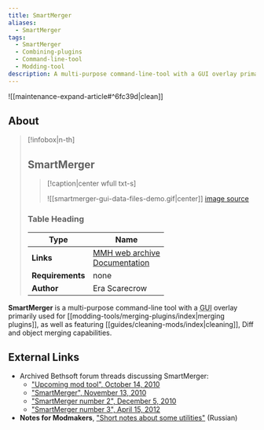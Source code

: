 ```yaml
---
title: SmartMerger
aliases:
  - SmartMerger
tags:
  - SmartMerger
  - Combining-plugins
  - Command-line-tool
  - Modding-tool
description: A multi-purpose command-line-tool with a GUI overlay primarily used for merging plugins, as well as featuring cleaning, Diff and object merging capabilities.
---
```


![[maintenance-expand-article#^6fc39d|clean]]

## About

> [!infobox|n-th]
> 
> ## SmartMerger
> 
> > [!caption|center wfull txt-s]
> > 
> > ![[smartmerger-gui-data-files-demo.gif|center]]
> > [image source](https://web.archive.org/web/20131110023219im_/http://rtcvb32.herobo.com/MW_SmartMerger_Docs/use_selected.gif)
> 
> ### Table Heading
> 
> | Type | Name |
> | --- | --- |
> | **Links** | [MMH web archive](https://web.archive.org/web/20201111202805/http://mw.modhistory.com/download-95-15058)<br>[Documentation](https://web.archive.org/web/20131110023433/http://rtcvb32.herobo.com/MW_SmartMerger_Docs/25/index.htm) |
> | **Requirements** | none |
> | **Author** | Era Scarecrow |

**SmartMerger** is a multi-purpose command-line tool with a <abbr title="graphical user interface">GUI</abbr> overlay primarily used for [[modding-tools/merging-plugins/index|merging plugins]], as well as featuring [[guides/cleaning-mods/index|cleaning]], Diff and object merging capabilities.

## External Links

- Archived Bethsoft forum threads discussing SmartMerger:
	- ["Upcoming mod tool", October 14, 2010](https://web.archive.org/web/20200219162900/https://forums.bethsoft.com/topic/1120974-upcoming-mod-tool/)
	- ["SmartMerger", November 13, 2010](https://web.archive.org/web/20200219162857/https://forums.bethsoft.com/topic/1140559-smartmerger/)
	- ["SmartMerger number 2", December 5, 2010](https://web.archive.org/web/20200219162909/https://forums.bethsoft.com/topic/1146795-smartmerger-2/)
	- ["SmartMerger number 3", April 15, 2012](https://web.archive.org/web/20200219143636/https://forums.bethsoft.com/topic/1367045-smartmerger-3/)
- **Notes for Modmakers**, ["Short notes about some utilities"](https://morrowind-nif.github.io/Notes_RU/short_notes_about_some_utilities.htm?ms=CyAAAAAAEAAAAAAAAAAAAAAAAAAAAEABEAgY&st=MA%3D%3D&sct=MA%3D%3D&mw=MzIw) (Russian) 